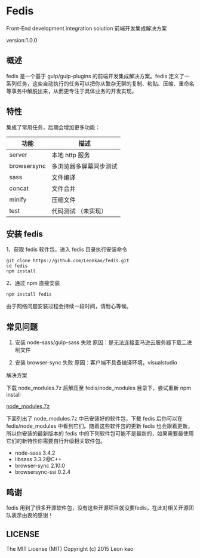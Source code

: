 # Fedis

Front-End development integration solution
前端开发集成解决方案

version:1.0.0

## 概述

fedis 是一个基于 gulp/gulp-plugins 的前端开发集成解决方案。fedis 定义了一系列任务，这些自动执行的任务可以把你从繁杂无聊的复制、粘贴、压缩、重命名等事务中解脱出来，从而更专注于具体业务的开发实现。

## 特性

集成了常用任务，后期会增加更多功能：

功能 | 描述
---- | ---- 
server | 本地 http 服务
browsersync | 多浏览器多屏幕同步测试
sass | 文件编译
concat | 文件合并 
minify | 压缩文件
test  | 代码测试 （未实现）

## 安装 fedis
1、获取 fedis 软件包，进入 fedis 目录执行安装命令
```
git clone https://github.com/Leonkao/fedis.git
cd fedis
npm install
```

2、通过 npm 直接安装
```
npm install fedis
```
由于网络问题安装过程会持续一段时间，请耐心等候。

## 常见问题

1. 安装 node-sass/gulp-sass 失败
   原因：是无法连接亚马逊云服务器下载二进制文件
   
2. 安装 browser-sync 失败
   原因：客户端不具备编译环境，visualstudio

解决方案

下载 node_modules.7z 后解压至 fedis/node_modules 目录下，尝试重新 npm install

[node_modules.7z](http://files.cnblogs.com/files/kelsen/node_modules.7z)

下面列出了 node_modules.7z 中已安装好的软件包，下载 fedis 后你可以在  fedis/node_modules 中看到它们。随着这些软件包的更新 fedis 也会跟着更新，所以你安装的最新版本的 fedis 中的下列软件包可能不是最新的，如果需要最使用它们的新特性你需要自行升级相关软件包。
* node-sass    3.4.2
* libsass      3.3.2@C++
* browser-sync 2.10.0
* browsersync-ssi 0.2.4

## 鸣谢
fedis 用到了很多开源软件包，没有这些开源项目就没要fedis，在此对相关开源团队表示由衷的感谢！

## LICENSE

The MIT License (MIT)
Copyright (c) 2015 Leon kao